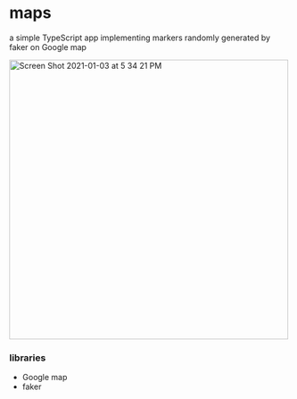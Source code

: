 # maps
a simple TypeScript app implementing markers randomly generated by faker on Google map

<img width="500" alt="Screen Shot 2021-01-03 at 5 34 21 PM" src="https://user-images.githubusercontent.com/32582917/103494131-1aaa8180-4dea-11eb-8fc0-90ca025ac03a.png">


### libraries
- Google map
- faker
